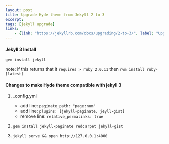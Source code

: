 ```yaml
---
layout: post
title: Upgrade Hyde theme from Jekyll 2 to 3
excerpt: 
tags: [jekyll upgrade]
links:
    - {link: "https://jekyllrb.com/docs/upgrading/2-to-3/", label: "Upgrading from 2.x to 3.x"}        
---
```


#### Jekyll 3 Install 
`gem install jekyll`

note: if this returns that it `requires > ruby 2.0.11` then 
`rvm install ruby-[latest]`

#### Changes to make Hyde theme compatible with jekyll 3
1. _config.yml  

    - add line: `paginate_path: "page:num"`
    - add line: `plugins: [jekyll-paginate, jeyll-gist]`
    - remove line: `relative_permalinks: true`

1. `gem install jekyll-paginate redcarpet jekyll-gist`

1. `jekyll serve && open http://127.0.0.1:4000`

